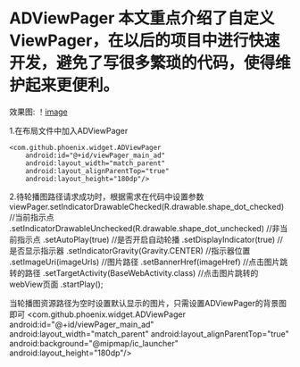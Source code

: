 # ADViewPager 本文重点介绍了自定义ViewPager，在以后的项目中进行快速开发，避免了写很多繁琐的代码，使得维护起来更便利。
效果图:
！[image](https://github.com/GitPhoenix/ADViewPager/blob/master/screen/screen.gif)

1.在布局文件中加入ADViewPager
<?xml version="1.0" encoding="utf-8"?>
<RelativeLayout
    xmlns:android="http://schemas.android.com/apk/res/android"
    xmlns:tools="http://schemas.android.com/tools"
    android:layout_width="match_parent"
    android:layout_height="match_parent"
    tools:context="com.github.phoenix.activitiy.MainActivity">

    <com.github.phoenix.widget.ADViewPager
        android:id="@+id/viewPager_main_ad"
        android:layout_width="match_parent"
        android:layout_alignParentTop="true"
        android:layout_height="180dp"/>

</RelativeLayout>

2.待轮播图路径请求成功时，根据需求在代码中设置参数
viewPager.setIndicatorDrawableChecked(R.drawable.shape_dot_checked) //当前指示点
                .setIndicatorDrawableUnchecked(R.drawable.shape_dot_unchecked) //非当前指示点
                .setAutoPlay(true) //是否开启自动轮播
                .setDisplayIndicator(true) //是否显示指示器
                .setIndicatorGravity(Gravity.CENTER) //指示器位置
                .setImageUri(imageUrls)  //图片路径
                .setBannerHref(imageHref)  //点击图片跳转的路径
                .setTargetActivity(BaseWebActivity.class)  //点击图片跳转的webView页面
                .startPlay();
                
当轮播图资源路径为空时设置默认显示的图片，只需设置ADViewPager的背景图即可
<com.github.phoenix.widget.ADViewPager
        android:id="@+id/viewPager_main_ad"
        android:layout_width="match_parent"
        android:layout_alignParentTop="true"
        android:background="@mipmap/ic_launcher"
        android:layout_height="180dp"/>
